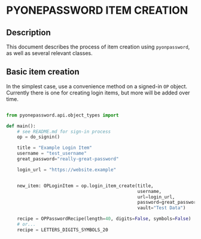 # PYONEPASSWORD ITEM CREATION

## Description

This document describes the process of item creation using `pyonpassword`, as well as several relevant classes.

## Basic item creation

In the simplest case, use a convenience method on a signed-in `OP` object. Currently there is one for creating login items, but more will be added over time.

```python

from pyonepassword.api.object_types import

def main():
    # see README.md for sign-in process
  	op = do_signin()

    title = "Example Login Item"
    username = "test_username"
    great_password="really-great-password"

    login_url = "https://website.example"


    new_item: OPLoginItem = op.login_item_create(title,
                                                 username,
                                                 url=login_url,
                                                 password=great_password,
                                                 vault="Test Data")

    recipe = OPPasswordRecipe(length=40, digits=False, symbols=False)
    # or...
    recipe = LETTERS_DIGITS_SYMBOLS_20
```
